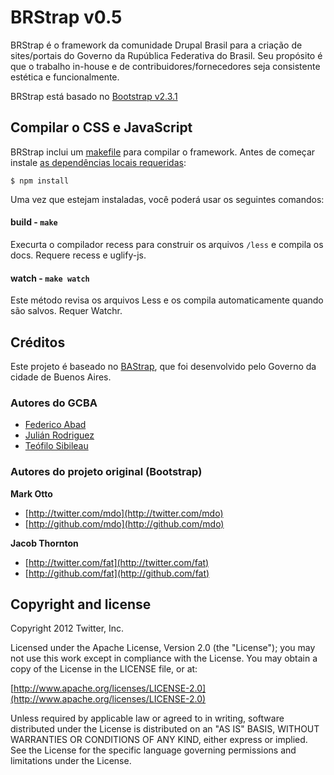 ﻿# BRStrap v0.5

BRStrap é o framework da comunidade Drupal Brasil para a criação de sites/portais do Governo da Rupública Federativa do Brasil.
Seu propósito é que o trabalho in-house e de contribuidores/fornecedores seja consistente estética e funcionalmente.

BRStrap está basado no [Bootstrap v2.3.1](http://twitter.github.com/bootstrap)


## Compilar o CSS e JavaScript

BRStrap inclui um [makefile](Makefile) para compilar o framework. Antes de começar instale [as dependências locais requeridas](package.json):

```
$ npm install
```

Uma vez que estejam instaladas, você poderá usar os seguintes comandos:

#### build - `make`
  Execurta o compilador recess para construir os arquivos `/less` e compila os docs. Requere recess e uglify-js.

#### watch - `make watch`
Este método revisa os arquivos Less e os compila automaticamente quando são salvos. Requer Watchr.


## Créditos

Este projeto é baseado no [BAStrap](http://gcba.github.com/BAstrap), que foi desenvolvido pelo Governo da cidade de Buenos Aires.


### Autores do GCBA

+ [Federico Abad](http://twitter.com/abad)
+ [Julián Rodriguez](http://twitter.com/julianrod)
+ [Teófilo Sibileau](http://twitter.com/drkloc)


### Autores do projeto original (Bootstrap)

**Mark Otto**

+ [http://twitter.com/mdo](http://twitter.com/mdo)
+ [http://github.com/mdo](http://github.com/mdo)

**Jacob Thornton**

+ [http://twitter.com/fat](http://twitter.com/fat)
+ [http://github.com/fat](http://github.com/fat)


## Copyright and license

Copyright 2012 Twitter, Inc.

Licensed under the Apache License, Version 2.0 (the "License");
you may not use this work except in compliance with the License.
You may obtain a copy of the License in the LICENSE file, or at:

  [http://www.apache.org/licenses/LICENSE-2.0](http://www.apache.org/licenses/LICENSE-2.0)

Unless required by applicable law or agreed to in writing, software
distributed under the License is distributed on an "AS IS" BASIS,
WITHOUT WARRANTIES OR CONDITIONS OF ANY KIND, either express or implied.
See the License for the specific language governing permissions and
limitations under the License.
